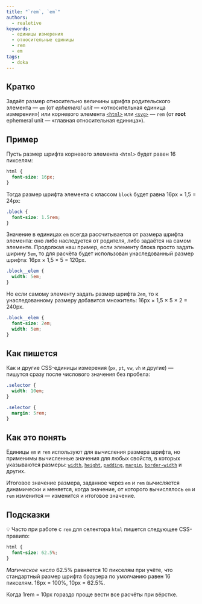 ```yaml
---
title: "`rem`, `em`"
authors:
  - realetive
keywords:
  - единицы измерения
  - относительные единицы
  - rem
  - em
tags:
  - doka
---
```


## Кратко

Задаёт размер относительно величины шрифта родительского элемента — `em` (от _ephemeral unit_ — «относительная единица измерения») или корневого элемента [`<html>`](/html/html/) или [`<svg>`](/html/svg/) — `rem` (от **root** ephemeral unit — «главная относительная единица»).

## Пример

Пусть размер шрифта корневого элемента `<html>` будет равен 16 пикселям:

```css
html {
  font-size: 16px;
}
```

Тогда размер шрифта элемента с классом `block` будет равна 16px × 1,5 = 24px:

```css
.block {
  font-size: 1.5rem;
}
```

Значение в единицах `em` всегда рассчитывается от размера шрифта элемента: оно либо наследуется от родителя, либо задаётся на самом элементе. Продолжая наш пример, если элементу блока просто задать ширину `5em`, то для расчёта будет использован унаследованный размер шрифта: 16px × 1,5 × 5 = 120px.

```css
.block__elem {
  width: 5em;
}
```

Но если самому элементу задать размер шрифта `2em`, то к унаследованному размеру добавится множитель: 16px × 1,5 × 5 × 2 = 240px.

```css
.block__elem {
  font-size: 2em;
  width: 5em;
}
```

## Как пишется

Как и другие CSS-единицы измерения (`px`, `pt`, `vw`, `vh` и другие) — пишутся сразу после числового значения без пробела:

```css
.selector {
  width: 10em;
}

.selector {
  margin: 5rem;
}
```

## Как это понять

Единицы `em` и `rem` используют для вычисления размера шрифта, но применимы вычисленные значения для любых свойств, в которых указываются размеры: [`width`](/css/width/), [`height`](/css/height/), [`padding`](/css/padding/), [`margin`](/css/margin/), [`border-width`](/css/border-width/) и других.

Итоговое значение размера, заданное через `em` и `rem` вычисляется динамически и меняется, когда значение, от которого вычислялось `em` и `rem` изменится — изменится и итоговое значение.

## Подсказки

💡 Часто при работе с `rem` для селектора `html` пишется следующее CSS-правило:

```css
html {
  font-size: 62.5%;
}
```

_Магическое число_ 62.5% равняется 10 пикселям при учёте, что стандартный размер шрифта браузера по умолчанию равен 16 пикселям. 16px = 100%, 10px = 62.5%.

Когда 1rem = 10px гораздо проще вести все расчёты при вёрстке.
